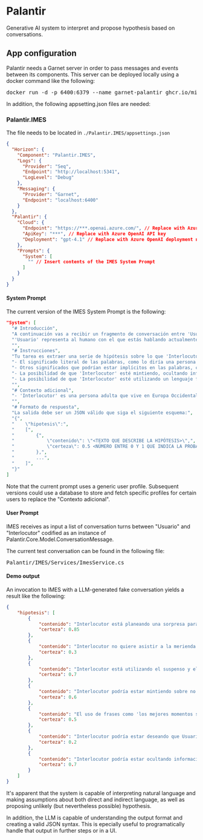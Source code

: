 # Palantir
Generative AI system to interpret and propose hypothesis based on conversations.

## App configuration
Palantir needs a Garnet server in order to pass messages and events between its components.
This server can be deployed locally using a docker command like the following:
<pre>docker run -d -p 6400:6379 --name garnet-palantir ghcr.io/microsoft/garnet</pre>

In addition, the following appsetting.json files are needed:

### Palantir.IMES
The file needs to be located in <code>./Palantir.IMES/appsettings.json</code>

```json
{
  "Horizon": {
    "Component": "Palantir.IMES",
    "Logs": {
      "Provider": "Seq",
      "Endpoint": "http://localhost:5341",
      "LogLevel": "Debug"
    },
    "Messaging": {
      "Provider": "Garnet",
      "Endpoint": "localhost:6400"
    }
  },
  "Palantir": {
    "Cloud": {
      "Endpoint": "https://***.openai.azure.com/", // Replace with Azure OpenAI endpoint
      "ApiKey": "***", // Replace with Azure OpenAI API key
      "Deployment": "gpt-4.1" // Replace with Azure OpenAI deployment name
    },
    "Prompts": {
      "System": [
        "" // Insert contents of the IMES System Prompt
      ]
    }
  }
}
```

#### System Prompt

The current version of the IMES System Prompt is the following:

```json
"System": [
  "# Introducción",
  "A continuación vas a recibir un fragmento de conversación entre 'Usuario' e 'Interlocutor'.",
  "'Usuario' representa al humano con el que estás hablando actualmente. 'Interlocutor' es otra persona con la que 'Usuario' está hablando.",
  "",
  "# Instrucciones",
  "Tu tarea es extraer una serie de hipótesis sobre lo que 'Interlocutor' está queriendo decir en la conversación, basándote en lo siguiente:",
  "- El significado literal de las palabras, como lo diría una persona directa y transparente",
  "- Otros significados que podrían estar implícitos en las palabras, como lo diría una persona indirecta o que asume demasiadas cosas",
  "- La posibilidad de que 'Interlocutor' esté mintiendo, ocultando información o manipulando a 'Usuario'",
  "- La posibilidad de que 'Interlocutor' esté utilizando un lenguaje figurado, como metáforas o ironía",
  "",
  "# Contexto adicional",
  "- 'Interlocutor' es una persona adulta que vive en Europa Occidental, con estudios superiores y habilidades sociales medias-altas.",
  "",
  "# Formato de respuesta",
  "La salida debe ser un JSON válido que siga el siguiente esquema:",
  "{",
  "    \"hipotesis\":",
  "    [",
  "        {",
  "            \"contenido\": \"<TEXTO QUE DESCRIBE LA HIPÓTESIS>\",",
  "            \"certeza\": 0.5 <NÚMERO ENTRE 0 Y 1 QUE INDICA LA PROBABILIDAD DE QUE ESTA HIPÓTESIS SEA CIERTA>",
  "        },",
  "        ...",
  "    ]",
  "}"
]
```

Note that the current prompt uses a generic user profile. Subsequent versions could
use a database to store and fetch specific profiles for certain users to replace the "Contexto adicional".

#### User Prompt

IMES receives as input a list of conversation turns between "Usuario" and "Interlocutor" codified
as an instance of Palantir.Core.Model.ConversationMessage.

The current test conversation can be found in the following file:
<pre>Palantir/IMES/Services/ImesService.cs</pre>

#### Demo output

An invocation to IMES with a LLM-generated fake conversation yields a result like the following:

```json
{
    "hipotesis": [
        {
            "contenido": "Interlocutor está planeando una sorpresa para Usuario el sábado y no quiere que Usuario haga planes para poder llevarla a cabo.",
            "certeza": 0.85
        },
        {
            "contenido": "Interlocutor no quiere asistir a la merienda de Usuario y está buscando una excusa indirecta para no comprometerse.",
            "certeza": 0.3
        },
        {
            "contenido": "Interlocutor está utilizando el suspenso y el misterio para aumentar la expectación de Usuario y hacerlo sentir especial en torno a su cumpleaños.",
            "certeza": 0.7
        },
        {
            "contenido": "Interlocutor podría estar mintiendo sobre no saber lo que ocurrirá, ya que da varias pistas de que hay algo planeado.",
            "certeza": 0.6
        },
        {
            "contenido": "El uso de frases como 'los mejores momentos son los que no planeamos' y emoticonos podría indicar lenguaje figurado o ironía, aunque es más probable que refuerce la idea de una sorpresa.",
            "certeza": 0.5
        },
        {
            "contenido": "Interlocutor podría estar deseando que Usuario no haga planes, no necesariamente por una sorpresa, sino para tener flexibilidad por si aparece alguna otra actividad interesante a último momento.",
            "certeza": 0.2
        },
        {
            "contenido": "Interlocutor podría estar ocultando información relevante sobre planes concretos en el sábado para mantener el efecto sorpresa.",
            "certeza": 0.7
        }
    ]
}
```

It's apparent that the system is capable of interpreting natural language and making assumptions about
both direct and indirect language, as well as proposing unlikely (but nevertheless possible) hypothesis.

In addition, the LLM is capable of understanding the output format and creating a valid JSON syntax. This
is epecially useful to programatically handle that output in further steps or in a UI.
